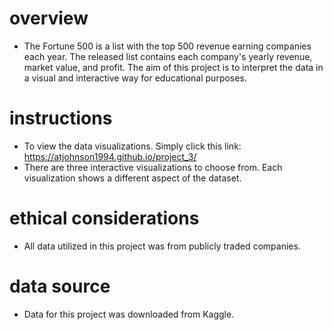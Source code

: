 # overview
- The Fortune 500 is a list with the top 500 revenue earning companies each year. The released list contains each company's yearly revenue, market value, and profit. The aim of this project is to interpret the data in a visual and interactive way for educational purposes.

# instructions
- To view the data visualizations. Simply click this link: https://atjohnson1994.github.io/project_3/ 
- There are three interactive visualizations to choose from. Each visualization shows a different aspect of the dataset.

# ethical considerations
- All data utilized in this project was from publicly traded companies.

# data source
- Data for this project was downloaded from Kaggle.